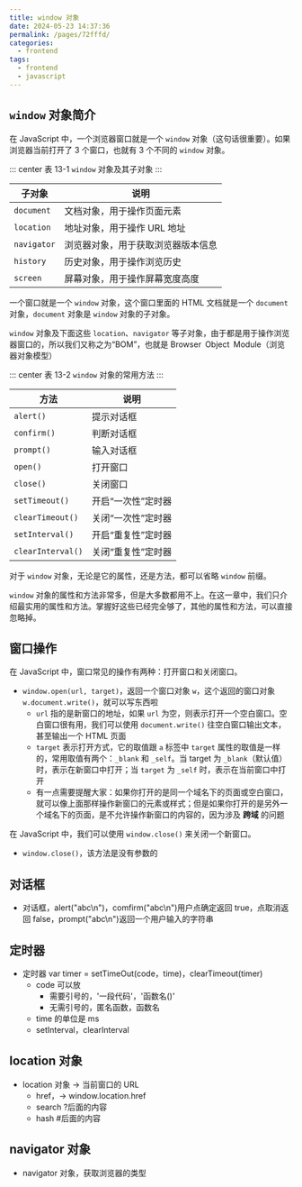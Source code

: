 ```yaml
---
title: window 对象
date: 2024-05-23 14:37:36
permalink: /pages/72fffd/
categories: 
  - frontend
tags: 
  - frontend
  - javascript
---
```


## <code>window</code> 对象简介

在 JavaScript 中，一个浏览器窗口就是一个 `window` 对象（这句话很重要）。如果浏览器当前打开了 3 个窗口，也就有 3 个不同的 `window` 对象。

::: center
表 13-1 `window` 对象及其子对象
:::

| 子对象      | 说明                               |
| ----------- | ---------------------------------- |
| `document`  | 文档对象，用于操作页面元素         |
| `location`  | 地址对象，用于操作 URL 地址        |
| `navigator` | 浏览器对象，用于获取浏览器版本信息 |
| `history`   | 历史对象，用于操作浏览历史         |
| `screen`    | 屏幕对象，用于操作屏幕宽度高度     |

一个窗口就是一个 `window` 对象，这个窗口里面的 HTML 文档就是一个 `document` 对象，`document` 对象是 `window` 对象的子对象。

`window` 对象及下面这些 `location`、`navigator` 等子对象，由于都是用于操作浏览器窗口的，所以我们又称之为“BOM”，也就是 Browser Object Module（浏览器对象模型）

::: center
表 13-2 `window` 对象的常用方法
:::

| 方法              | 说明               |
| ----------------- | ------------------ |
| `alert()`         | 提示对话框         |
| `confirm()`       | 判断对话框         |
| `prompt()`        | 输入对话框         |
| `open()`          | 打开窗口           |
| `close()`         | 关闭窗口           |
| `setTimeout()`    | 开启“一次性”定时器 |
| `clearTimeout()`  | 关闭“一次性”定时器 |
| `setInterval()`   | 开启“重复性”定时器 |
| `clearInterval()` | 关闭“重复性”定时器 |

对于 `window` 对象，无论是它的属性，还是方法，都可以省略 `window` 前缀。

`window` 对象的属性和方法非常多，但是大多数都用不上。在这一章中，我们只介绍最实用的属性和方法。掌握好这些已经完全够了，其他的属性和方法，可以直接忽略掉。

## 窗口操作

在 JavaScript 中，窗口常见的操作有两种：打开窗口和关闭窗口。

- `window.open(url, target)`，返回一个窗口对象 `w`，这个返回的窗口对象 `w.document.write()`，就可以写东西啦
  - `url` 指的是新窗口的地址，如果 `url` 为空，则表示打开一个空白窗口。空白窗口很有用，我们可以使用 `document.write()` 往空白窗口输出文本，甚至输出一个 HTML 页面
  - `target` 表示打开方式，它的取值跟 `a` 标签中 `target` 属性的取值是一样的，常用取值有两个：`_blank` 和 `_self`。当 target 为 `_blank`（默认值）时，表示在新窗口中打开；当 `target` 为 `_self` 时，表示在当前窗口中打开
  - 有一点需要提醒大家：如果你打开的是同一个域名下的页面或空白窗口，就可以像上面那样操作新窗口的元素或样式；但是如果你打开的是另外一个域名下的页面，是不允许操作新窗口的内容的，因为涉及 **跨域** 的问题

在 JavaScript 中，我们可以使用 `window.close()` 来关闭一个新窗口。

- `window.close()`，该方法是没有参数的

## 对话框

- 对话框，alert("abc\n")，comfirm("abc\n")用户点确定返回 true，点取消返回 false，prompt("abc\n")返回一个用户输入的字符串

## 定时器

- 定时器 var timer = setTimeOut(code，time)，clearTimeout(timer)
  - code 可以放
    - 需要引号的，'一段代码'，'函数名()'
    - 无需引号的，匿名函数，函数名
  - time 的单位是 ms
  - setInterval，clearInterval

## location 对象

- location 对象 -> 当前窗口的 URL
  - href，-> window.location.href
  - search ?后面的内容
  - hash #后面的内容

## navigator 对象

- navigator 对象，获取浏览器的类型
